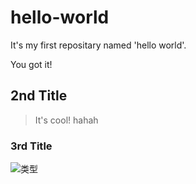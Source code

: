 # hello-world
It's my first repositary named 'hello world'.

You got it!

## 2nd Title

> It's cool! hahah

### 3rd Title

![类型](https://user-images.githubusercontent.com/20083359/116049350-c4b75d80-a6a8-11eb-9233-520f3e1c7f75.png)
